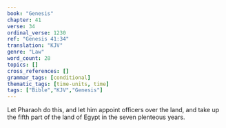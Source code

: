 ```yaml
---
book: "Genesis"
chapter: 41
verse: 34
ordinal_verse: 1230
ref: "Genesis 41:34"
translation: "KJV"
genre: "Law"
word_count: 28
topics: []
cross_references: []
grammar_tags: [conditional]
thematic_tags: [time-units, time]
tags: ["Bible","KJV","Genesis"]
---
```

Let Pharaoh do this, and let him appoint officers over the land, and take up the fifth part of the land of Egypt in the seven plenteous years.
